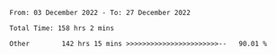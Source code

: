 <!--START_SECTION:waka-->

```text
From: 03 December 2022 - To: 27 December 2022

Total Time: 158 hrs 2 mins

Other        142 hrs 15 mins >>>>>>>>>>>>>>>>>>>>>>>--   90.01 %
```

<!--END_SECTION:waka-->